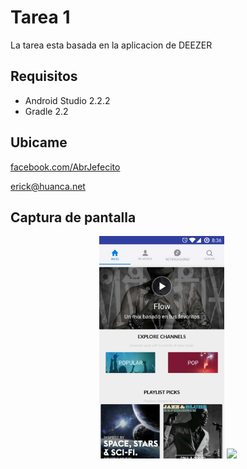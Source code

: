 Tarea 1
===

La tarea esta basada en la aplicacion de DEEZER

Requisitos
----
* Android Studio 2.2.2
* Gradle 2.2

Ubicame
----

[facebook.com/AbrJefecito](facebook.com/AbrJefecito)

[erick@huanca.net](erick@huanca.net)


Captura de pantalla
---

<div aling = "center">
    <center>
        <img src="/img/imagen1.png" width="200">
        <img src="/img/imagen2_gif.gif" width="200">
    </center>
</div>